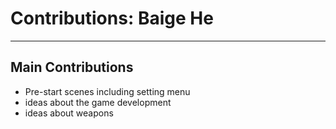 # Contributions: Baige He
______________________________________________________________________________________
## Main Contributions
- Pre-start scenes including setting menu
- ideas about the game development
- ideas about weapons
